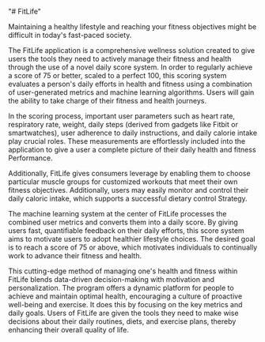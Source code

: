 "# FitLife" 

Maintaining a healthy lifestyle and reaching your fitness objectives might be difficult in today's
fast-paced society.

The FitLife application is a comprehensive wellness solution created to give users the tools they
need to actively manage their fitness and health through the use of a novel daily score system.
In order to regularly achieve a score of 75 or better, scaled to a perfect 100, this scoring system
evaluates a person's daily efforts in health and fitness using a combination of user-generated
metrics and machine learning algorithms. Users will gain the ability to take charge of their fitness
and health journeys.

In the scoring process, important user parameters such as heart rate, respiratory rate, weight,
daily steps (derived from gadgets like Fitbit or smartwatches), user adherence to daily
instructions, and daily calorie intake play crucial roles. These measurements are effortlessly
included into the application to give a user a complete picture of their daily health and fitness
Performance.

Additionally, FitLife gives consumers leverage by enabling them to choose particular muscle
groups for customized workouts that meet their own fitness objectives. Additionally, users may
easily monitor and control their daily caloric intake, which supports a successful dietary control
Strategy.

The machine learning system at the center of FitLife processes the combined user metrics and
converts them into a daily score. By giving users fast, quantifiable feedback on their daily efforts,
this score system aims to motivate users to adopt healthier lifestyle choices. The desired goal is
to reach a score of 75 or above, which motivates individuals to continually work to advance their
fitness and health.

This cutting-edge method of managing one's health and fitness within FitLife blends data-driven
decision-making with motivation and personalization. The program offers a dynamic platform for
people to achieve and maintain optimal health, encouraging a culture of proactive well-being
and exercise. It does this by focusing on the key metrics and daily goals. Users of FitLife are
given the tools they need to make wise decisions about their daily routines, diets, and exercise
plans, thereby enhancing their overall quality of life.

